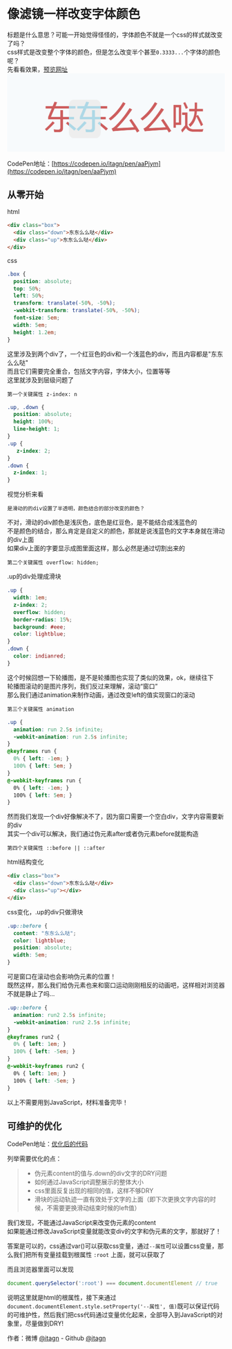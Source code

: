 ﻿# 像滤镜一样改变字体颜色
标题是什么意思？可能一开始觉得怪怪的，字体颜色不就是一个css的样式就改变了吗？    
css样式是改变整个字体的颜色，但是怎么改变半个甚至`0.3333...`个字体的颜色呢？    
先看看效果，[预览网址](https://itagn.github.io/ui/fontRun/)        
![font.png](./img/FontColor/font.png)    

CodePen地址：[https://codepen.io/itagn/pen/aaPjym](https://codepen.io/itagn/pen/aaPjym)
## 从零开始
html
```html
<div class="box">
  <div class="down">东东么么哒</div>
  <div class="up">东东么么哒</div>
</div>
```
css
```css
.box {
  position: absolute;
  top: 50%;
  left: 50%;
  transform: translate(-50%, -50%);
  -webkit-transform: translate(-50%, -50%);
  font-size: 5em;
  width: 5em;
  height: 1.2em;
}
```
这里涉及到两个div了，一个红豆色的div和一个浅蓝色的div，而且内容都是"东东么么哒"    
而且它们需要完全重合，包括文字内容，字体大小，位置等等    
这里就涉及到层级问题了    

    第一个关键属性 z-index: n    

```css
.up, .down {
  position: absolute;
  height: 100%;
  line-height: 1;
}
.up {
   z-index: 2; 
}
.down {
  z-index: 1;
}
```
视觉分析来看

    是滑动的的div设置了半透明，颜色结合的部分改变的颜色？

不对，滑动的div颜色是浅灰色，底色是红豆色，是不能结合成浅蓝色的    
不是颜色的结合，那么肯定是自定义的颜色，那就是说浅蓝色的文字本身就在滑动的div上面    
如果div上面的字要显示成图里面这样，那么必然是通过切割出来的    

    第二个关键属性 overflow: hidden;   

.up的div处理成滑块
```css
.up {
  width: 1em;
  z-index: 2;
  overflow: hidden;
  border-radius: 15%;
  background: #eee;
  color: lightblue;
}
.down {
  color: indianred;
}
```
这个时候回想一下轮播图，是不是轮播图也实现了类似的效果，ok，继续往下    
轮播图滚动的是图片序列，我们反过来理解，滚动“窗口”    
那么我们通过animation来制作动画，通过改变left的值实现窗口的滚动

    第三个关键属性 animation

```css
.up {
  animation: run 2.5s infinite;
  -webkit-animation: run 2.5s infinite;
}
@keyframes run {
  0% { left: -1em; }
  100% { left: 5em; }
}
@-webkit-keyframes run {
  0% { left: -1em; }
  100% { left: 5em; }
}
```
然而我们发现一个div好像解决不了，因为窗口需要一个空白div，文字内容需要新的div    
其实一个div可以解决，我们通过伪元素after或者伪元素before就能构造    

    第四个关键属性 ::before || ::after

html结构变化
```html
<div class="box">
  <div class="down">东东么么哒</div>
  <div class="up"></div>
</div>
```
css变化，.up的div只做滑块
```css
.up::before {
  content: "东东么么哒";
  color: lightblue;
  position: absolute;
  width: 5em;
}
```
可是窗口在滚动也会影响伪元素的位置！    
既然这样，那么我们给伪元素也来和窗口运动刚刚相反的动画吧，这样相对浏览器不就是静止了吗...    

```css
.up::before {
  animation: run2 2.5s infinite;
  -webkit-animation: run2 2.5s infinite;
}
@keyframes run2 {
  0% { left: 1em; }
  100% { left: -5em; }
}
@-webkit-keyframes run2 {
  0% { left: 1em; }
  100% { left: -5em; }
}
```
以上不需要用到JavaScript，材料准备完毕！

## 可维护的优化

CodePen地址：[优化后的代码](https://codepen.io/itagn/pen/dqgEdv)    

列举需要优化的点：

> * 伪元素content的值与.down的div文字的DRY问题
> * 如何通过JavaScript调整展示的整体大小
> * css里面反复出现的相同的值，这样不够DRY
> * 滑块的运动轨迹一直有效处于文字的上面（即下次更换文字内容的时候，不需要更换滑动结束时候的left值）

我们发现，不能通过JavaScript来改变伪元素的content    
如果能通过修改JavaScript变量就能改变div的文字和伪元素的文字，那就好了！    

答案是可以的，css通过var()可以获取css变量，通过`--属性`可以设置css变量，那么我们把所有变量挂载到根属性 `:root` 上面，就可以获取了    

而且浏览器里面可以发现    
```javascript
document.querySelector(':root') === document.documentElement // true
```
说明这里就是html的根属性，接下来通过 `document.documentElement.style.setProperty('--属性', 值)`既可以保证代码的可维护性，然后我们把css代码通过变量优化起来，全部导入到JavaScript的对象里，尽量做到DRY! 

作者：微博 [@itagn][1] - Github [@itagn][2]

[1]: https://weibo.com/p/1005053782707172
[2]: https://github.com/itagn
